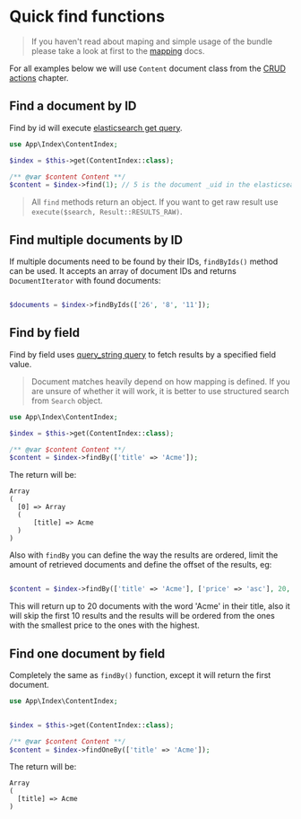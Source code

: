 # Quick find functions

> If you haven't read about maping and simple usage of the bundle please take a look at first to the [mapping](mapping.md) docs.

For all examples below we will use `Content` document class from the [CRUD actions](crud.md) chapter.

## Find a document by ID

Find by id will execute [elasticsearch get query](https://www.elastic.co/guide/en/elasticsearch/reference/current/docs-get.html).

```php
use App\Index\ContentIndex;

$index = $this->get(ContentIndex::class);

/** @var $content Content **/
$content = $index->find(1); // 5 is the document _uid in the elasticsearch.

```

> All `find` methods return an object. If you want to get raw result use `execute($search, Result::RESULTS_RAW)`.

## Find multiple documents by ID

If multiple documents need to be found by their IDs, `findByIds()` method can be used. It accepts an array of document IDs
and returns `DocumentIterator` with found documents:

```php

$documents = $index->findByIds(['26', '8', '11']);

```

## Find by field

Find by field uses [query_string query](https://www.elastic.co/guide/en/elasticsearch/reference/current/query-dsl-query-string-query.html) to fetch results by a specified field value.

> Document matches heavily depend on how mapping is defined. If you are unsure of whether it will work, it is better to use structured search from `Search` object.


```php
use App\Index\ContentIndex;

$index = $this->get(ContentIndex::class);

/** @var $content Content **/
$content = $index->findBy(['title' => 'Acme']);

```

The return will be:

```
Array
(
  [0] => Array
  (
      [title] => Acme
  )
)
```

Also with `findBy` you can define the way the results are ordered, limit the amount of retrieved documents and define the offset of the results, eg:

```php

$content = $index->findBy(['title' => 'Acme'], ['price' => 'asc'], 20, 10);

```

This will return up to 20 documents with the word 'Acme' in their title, also it will skip the first 10 results and the results will be ordered from the ones with the smallest price to the ones with the highest.

## Find one document by field

Completely the same as `findBy()` function, except it will return the first document.

```php
use App\Index\ContentIndex;


$index = $this->get(ContentIndex::class);

/** @var $content Content **/
$content = $index->findOneBy(['title' => 'Acme']);

```

The return will be:

```
Array
(
  [title] => Acme
)
```

